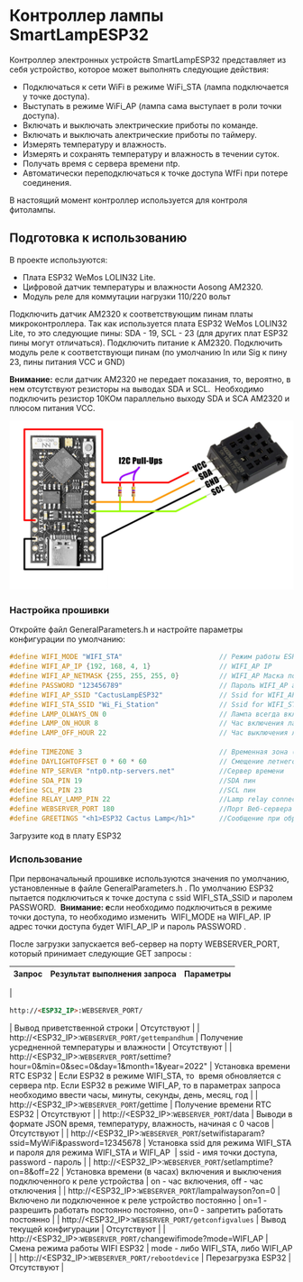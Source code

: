 # Контроллер лампы SmartLampESP32

Контроллер электронных устройств SmartLampESP32 представляет из себя устройство, которое может выполнять следующие действия:

*   Подключаться к сети WiFi в режиме WiFi\_STA (лампа подключается у точке доступа).
*   Выступать в режиме WiFi\_AP (лампа сама выступает в роли точки доступа).
*   Включать и выключать электрические приботы по команде.
*   Включать и выключать алектрические приботы по таймеру.
*   Измерять температуру и влажность.
*   Измерять и сохранять температуру и влажность в течении суток.
*   Получать время с сервера времени ntp.
*   Автоматически переподключаться к точке доступа WfFi при потере соединения.

В настоящий момент контроллер используется для контроля фитолампы.

## Подготовка к использованию

В проекте используются:

*   Плата ESP32 WeMos LOLIN32 Lite.
*   Цифровой датчик температуры и влажности Aosong AM2320.
*   Модуль реле для коммутации нагрузки 110/220 вольт

Подключить датчик AM2320 к соответствующим пинам платы микроконтроллера. Так как используется плата ESP32 WeMos LOLIN32 Lite, то это следующие пины: SDA - 19, SCL - 23 (для других плат ESP32 пины могут отличаться). Подключить питание к AM2320. Подключить модуль реле к соответствующи пинам (по умолчанию In или Sig к пину 23, пины питания VCC и GND)  

**Внимание:** если датчик AM2320 не передает показания, то, вероятно, в нем отсутствуют резисторы на выводах SDA и SCL.  Необходимо подключить резистор 10КОм параллельно выходу SDA и SCA AM2320 и плюсом питания VCC.

![ESP32 AM2320](Image//ConnectAM2320.png)

### Настройка прошивки

Откройте файл GeneralParameters.h и настройте параметры конфигурации по умолчанию:

```cpp
#define WIFI_MODE "WIFI_STA"                        // Режим работы ESP32 WiFi (WIFI_AP, WIFI_STA)
#define WIFI_AP_IP {192, 168, 4, 1}                 // WIFI_AP IP
#define WIFI_AP_NETMASK {255, 255, 255, 0}          // WIFI_AP Маска подсети
#define PASSWORD "123456789"                        // Пароль WIFI_AP and WIFI_STA
#define WIFI_AP_SSID "CactusLampESP32"              // Ssid for WIFI_AP
#define WIFI_STA_SSID "Wi_Fi_Station"               // Ssid for WIFI_STA
#define LAMP_OLWAYS_ON 0                            // Лампа всегда включена? (0 - нет, 1 - да)
#define LAMP_ON_HOUR 8                              // Час включения лампы (0 до 23)
#define LAMP_OFF_HOUR 22                            // Час выключения лампы (0 до 23) 

#define TIMEZONE 3                                  // Временная зона (например UTC 0), hour
#define DAYLIGHTOFFSET 0 * 60 * 60                  // Смещение летнего времени (0 - нет перехода на летнее время)
#define NTP_SERVER "ntp0.ntp-servers.net"           //Сервер времени
#define SDA_PIN 19                                  //SDA пин
#define SCL_PIN 23                                  //SCL пин                            
#define RELAY_LAMP_PIN 22                           //Lamp relay connection pin
#define WEBSERVER_PORT 180                          //Порт Веб-сервера (Web Server)
#define GREETINGS "<h1>ESP32 Cactus Lamp</h1>"      //Сообщение при обращении к http://<IP_ESP32>:WEBSERVER_PORT/
```

Загрузите код в плату ESP32

### Использование

При первоначальный прошивке используются значения по умолчанию, установленные в файле GeneralParameters.h . По умолчанию ESP32 пытается подключиться к точке доступа с ssid WIFI\_STA\_SSID и паролем PASSWORD.  **Внимание: е**сли необходимо подключиться в режиме точки доступа, то необходимо изменить  WIFI\_MODE на WIFI\_AP. IP адрес точки доступа будет WIFI\_AP\_IP и пароль PASSWORD .

После загрузки запускается веб-сервер на порту WEBSERVER\_PORT, который принимает следующие GET запросы :

| Запрос | Результат выполнения запроса | Параметры |
| --- | --- | --- |
| 
```html
http://<ESP32_IP>:WEBSERVER_PORT/
```

 | Вывод приветственной строки | Отсутствуют |
| http://\<ESP32\_IP>:`WEBSERVER_PORT/gettempandhum` | Получение усредненной температуры и влажности | Отсутствуют |
| http://\<ESP32\_IP>:`WEBSERVER_PORT`/settime?hour=0&min=0&sec=0&day=1&month=1&year=2022" | Установка времени RTC ESP32 | Если ESP32 в режиме WIFI\_STA, то  время обновляется с сервера ntp. Если ESP32 в режиме WIFI\_AP, то в параметрах запроса необходимо ввести часы, минуты, секунды, день, месяц, год |
| http://\<ESP32\_IP>:`WEBSERVER_PORT`/gettime | Получение времени RTC ESP32 | Отсутствуют |
| http://\<ESP32\_IP>:`WEBSERVER_PORT`/data | Выводи в формате JSON время, температуру, влажность, начиная с 0 часов | Отсутствуют |
| http://\<ESP32\_IP>:`WEBSERVER_PORT`/setwifistaparam?ssid=MyWiFi&password=12345678 | Установка ssid для режима WIFI\_STA и пароля для режима WIFI\_STA и WIFI\_AP  | ssid - имя точки доступа, password - пароль |
| http://\<ESP32\_IP>:`WEBSERVER_PORT`/setlamptime?on=8&off=22 | Установка времени (в часах) включения и выключения подключенного к реле устройства | on - час включения, off - час отключения |
| http://\<ESP32\_IP>:`WEBSERVER_PORT`/lampalwayson?on=0 | Включено ли подключенное к реле устройство постоянно | on=1 - разрешить работать постоянно постоянно, on=0 - запретить работать постоянно |
| http://\<ESP32\_IP>:`WEBSERVER_PORT/getconfigvalues` | Вывод текущей конфигурации | Отсутствуют |
| http://\<ESP32\_IP>:`WEBSERVER_PORT/`changewifimode?mode=WIFI\_AP | Смена режима работы WIFI ESP32 | mode - либо WIFI\_STA, либо WIFI\_AP |
| http://\<ESP32\_IP>:`WEBSERVER_PORT/rebootdevice` | Перезагрузка ESP32 | Отсутствуют |